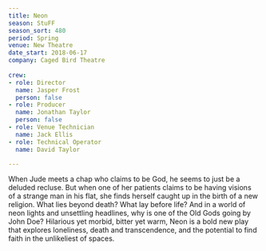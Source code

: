 ```yaml
---
title: Neon
season: StuFF
season_sort: 480
period: Spring
venue: New Theatre
date_start: 2018-06-17
company: Caged Bird Theatre
  
crew:
- role: Director 
  name: Jasper Frost
  person: false 
- role: Producer
  name: Jonathan Taylor 
  person: false 
- role: Venue Technician
  name: Jack Ellis
- role: Technical Operator
  name: David Taylor

---
```


When Jude meets a chap who claims to be God, he seems to just be a deluded recluse. But when one of her patients claims to be having visions of a strange man in his flat, she finds herself caught up in the birth of a new religion. What lies beyond death? What lay before life? And in a world of neon lights and unsettling headlines, why is one of the Old Gods going by John Doe? Hilarious yet morbid, bitter yet warm, Neon is a bold new play that explores loneliness, death and transcendence, and the potential to find faith in the unlikeliest of spaces.